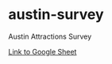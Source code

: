 austin-survey
=============

Austin Attractions Survey

[Link to Google Sheet](https://docs.google.com/spreadsheets/d/1_8lvdjW8bTWL6McC1g0PdUq_1Q2tS57l3Bfgm44rHXU/edit?usp=sharing)
